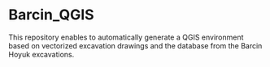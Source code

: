 # Barcin_QGIS
This repository enables to automatically generate a QGIS environment based on vectorized excavation drawings and the database from the Barcin Hoyuk excavations. 
